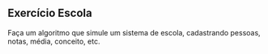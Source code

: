 ## Exercício Escola
Faça um algoritmo que simule um sistema de escola, cadastrando pessoas, notas, média, conceito, etc.